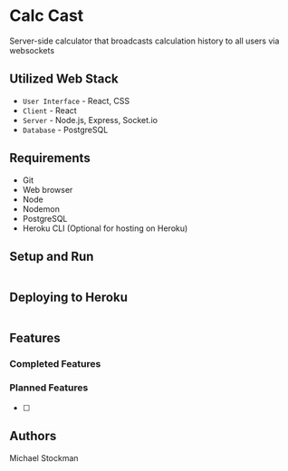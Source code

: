 # Calc Cast
Server-side calculator that broadcasts calculation history to all users via websockets

## Utilized Web Stack
- `User Interface` - React, CSS
- `Client` - React
- `Server` - Node.js, Express, Socket.io
- `Database` - PostgreSQL

## Requirements
- Git
- Web browser
- Node
- Nodemon
- PostgreSQL
- Heroku CLI (Optional for hosting on Heroku)

## Setup and Run
```bash

```

## Deploying to Heroku

```bash

```

## Features

### Completed Features

### Planned Features
- [ ] 

## Authors
Michael Stockman

